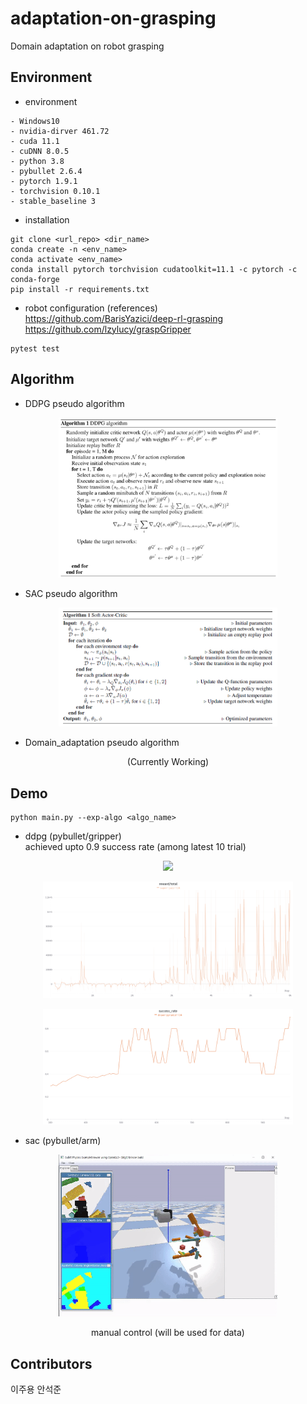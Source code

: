 # adaptation-on-grasping
Domain adaptation on robot grasping 


## Environment
- environment
```
- Windows10
- nvidia-dirver 461.72
- cuda 11.1
- cuDNN 8.0.5
- python 3.8
- pybullet 2.6.4
- pytorch 1.9.1
- torchvision 0.10.1
- stable_baseline 3
```
- installation 
```
git clone <url_repo> <dir_name>
conda create -n <env_name> 
conda activate <env_name> 
conda install pytorch torchvision cudatoolkit=11.1 -c pytorch -c conda-forge
pip install -r requirements.txt
```

- robot configuration (references)       
https://github.com/BarisYazici/deep-rl-grasping     
https://github.com/lzylucy/graspGripper

```
pytest test
```

## Algorithm
- DDPG pseudo algorithm
<p align="center">
<img src="demo/ddpg_pseudo.png" width="350px">
</p>

- SAC pseudo algorithm
<p align="center">
<img src="demo/sac_pseudo.png" width="350px">
</p>

- Domain_adaptation pseudo algorithm
<p align="center">
(Currently Working)
</p>

## Demo 
```
python main.py --exp-algo <algo_name>
```
- ddpg (pybullet/gripper)    
  achieved upto 0.9 success rate (among latest 10 trial)
<p align="center">
<img src="demo/ddpg_grasping.gif" width="350px">
</p>  
<p align="center">
<img src="demo/ddpg_grasping_reward.png" width="400px">
</p>
<p align="center">
<img src="demo/ddpg_grasping_success.png" width="400px">
</p>

- sac (pybullet/arm)    

<p align="center">
<img src="demo/grasping_manual.gif" width="350px">
</p>  
<p align="center">
manual control (will be used for data)
</p>  

## Contributors
이주용 안석준